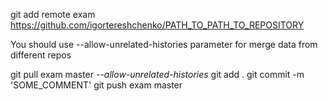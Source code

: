 git add remote exam https://github.com/igortereshchenko/PATH_TO_PATH_TO_REPOSITORY

You should use --allow-unrelated-histories parameter for merge data from different repos

git pull exam master *--allow-unrelated-histories*
git add .
git commit -m 'SOME_COMMENT'
git push exam master


